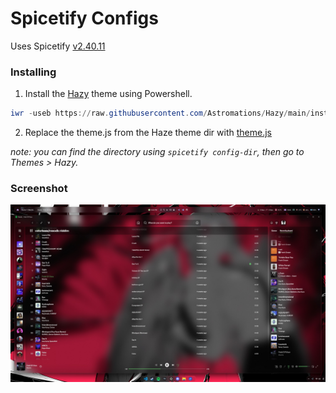 # Spicetify Configs

Uses Spicetify [v2.40.11](https://github.com/spicetify/cli/releases/tag/v2.40.11)

### Installing

1. Install the [Hazy](https://github.com/Astromations/Hazy) theme using Powershell.

```PowerShell
iwr -useb https://raw.githubusercontent.com/Astromations/Hazy/main/install.ps1 | iex
```

2. Replace the theme.js from the Haze theme dir with [theme.js](./theme.js)

_note: you can find the directory using `spicetify config-dir`, then go to Themes > Hazy._

### Screenshot

<img src="./screenshot/spotify.jpg">
